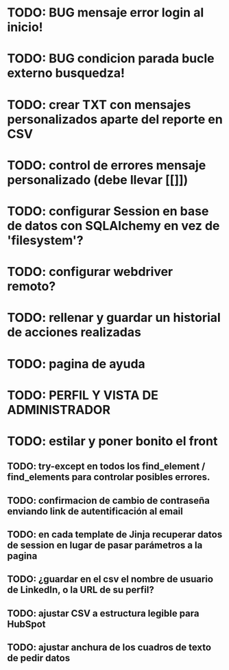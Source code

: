 # TODO: BUG mensaje error login al inicio!
# TODO: BUG condicion parada bucle externo busquedza!
# TODO: crear TXT con mensajes personalizados aparte del reporte en CSV
# TODO: control de errores mensaje personalizado (debe llevar [[]])
# TODO: configurar Session en base de datos con SQLAlchemy en vez de 'filesystem'?
# TODO: configurar webdriver remoto?
# TODO: rellenar y guardar un historial de acciones realizadas
# TODO: pagina de ayuda
# TODO: PERFIL Y VISTA DE ADMINISTRADOR
# TODO: estilar y poner bonito el front


## TODO: try-except en todos los find_element / find_elements para controlar posibles errores.
## TODO: confirmacion de cambio de contraseña enviando link de autentificación al email
## TODO: en cada template de Jinja recuperar datos de session en lugar de pasar parámetros a la pagina
## TODO: ¿guardar en el csv el nombre de usuario de LinkedIn, o la URL de su perfil?
## TODO: ajustar CSV a estructura legible para HubSpot
## TODO: ajustar anchura de los cuadros de texto de pedir datos
